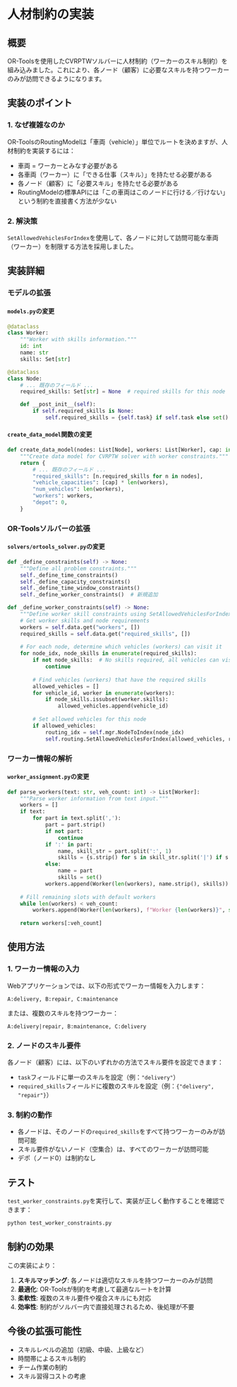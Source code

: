 # 人材制約の実装

## 概要

OR-Toolsを使用したCVRPTWソルバーに人材制約（ワーカーのスキル制約）を組み込みました。これにより、各ノード（顧客）に必要なスキルを持つワーカーのみが訪問できるようになります。

## 実装のポイント

### 1. なぜ複雑なのか

OR-ToolsのRoutingModelは「車両（vehicle）」単位でルートを決めますが、人材制約を実装するには：

- 車両 = ワーカーとみなす必要がある
- 各車両（ワーカー）に「できる仕事（スキル）」を持たせる必要がある
- 各ノード（顧客）に「必要スキル」を持たせる必要がある
- RoutingModelの標準APIには「この車両はこのノードに行ける／行けない」という制約を直接書く方法が少ない

### 2. 解決策

`SetAllowedVehiclesForIndex`を使用して、各ノードに対して訪問可能な車両（ワーカー）を制限する方法を採用しました。

## 実装詳細

### モデルの拡張

#### `models.py`の変更

```python
@dataclass
class Worker:
    """Worker with skills information."""
    id: int
    name: str
    skills: Set[str]

@dataclass
class Node:
    # ... 既存のフィールド ...
    required_skills: Set[str] = None  # required skills for this node

    def __post_init__(self):
        if self.required_skills is None:
            self.required_skills = {self.task} if self.task else set()
```

#### `create_data_model`関数の変更

```python
def create_data_model(nodes: List[Node], workers: List[Worker], cap: int) -> Dict:
    """Create data model for CVRPTW solver with worker constraints."""
    return {
        # ... 既存のフィールド ...
        "required_skills": [n.required_skills for n in nodes],
        "vehicle_capacities": [cap] * len(workers),
        "num_vehicles": len(workers),
        "workers": workers,
        "depot": 0,
    }
```

### OR-Toolsソルバーの拡張

#### `solvers/ortools_solver.py`の変更

```python
def _define_constraints(self) -> None:
    """Define all problem constraints."""
    self._define_time_constraints()
    self._define_capacity_constraints()
    self._define_time_window_constraints()
    self._define_worker_constraints()  # 新規追加

def _define_worker_constraints(self) -> None:
    """Define worker skill constraints using SetAllowedVehiclesForIndex."""
    # Get worker skills and node requirements
    workers = self.data.get("workers", [])
    required_skills = self.data.get("required_skills", [])
    
    # For each node, determine which vehicles (workers) can visit it
    for node_idx, node_skills in enumerate(required_skills):
        if not node_skills:  # No skills required, all vehicles can visit
            continue
            
        # Find vehicles (workers) that have the required skills
        allowed_vehicles = []
        for vehicle_id, worker in enumerate(workers):
            if node_skills.issubset(worker.skills):
                allowed_vehicles.append(vehicle_id)
        
        # Set allowed vehicles for this node
        if allowed_vehicles:
            routing_idx = self.mgr.NodeToIndex(node_idx)
            self.routing.SetAllowedVehiclesForIndex(allowed_vehicles, routing_idx)
```

### ワーカー情報の解析

#### `worker_assignment.py`の変更

```python
def parse_workers(text: str, veh_count: int) -> List[Worker]:
    """Parse worker information from text input."""
    workers = []
    if text:
        for part in text.split(','):
            part = part.strip()
            if not part:
                continue
            if ':' in part:
                name, skill_str = part.split(':', 1)
                skills = {s.strip() for s in skill_str.split('|') if s.strip()}
            else:
                name = part
                skills = set()
            workers.append(Worker(len(workers), name.strip(), skills))
    
    # Fill remaining slots with default workers
    while len(workers) < veh_count:
        workers.append(Worker(len(workers), f"Worker {len(workers)}", set()))
    
    return workers[:veh_count]
```

## 使用方法

### 1. ワーカー情報の入力

Webアプリケーションでは、以下の形式でワーカー情報を入力します：

```
A:delivery, B:repair, C:maintenance
```

または、複数のスキルを持つワーカー：

```
A:delivery|repair, B:maintenance, C:delivery
```

### 2. ノードのスキル要件

各ノード（顧客）には、以下のいずれかの方法でスキル要件を設定できます：

- `task`フィールドに単一のスキルを設定（例：`"delivery"`）
- `required_skills`フィールドに複数のスキルを設定（例：`{"delivery", "repair"}`）

### 3. 制約の動作

- 各ノードは、そのノードの`required_skills`をすべて持つワーカーのみが訪問可能
- スキル要件がないノード（空集合）は、すべてのワーカーが訪問可能
- デポ（ノード0）は制約なし

## テスト

`test_worker_constraints.py`を実行して、実装が正しく動作することを確認できます：

```bash
python test_worker_constraints.py
```

## 制約の効果

この実装により：

1. **スキルマッチング**: 各ノードは適切なスキルを持つワーカーのみが訪問
2. **最適化**: OR-Toolsが制約を考慮して最適なルートを計算
3. **柔軟性**: 複数のスキル要件や複合スキルにも対応
4. **効率性**: 制約がソルバー内で直接処理されるため、後処理が不要

## 今後の拡張可能性

- スキルレベルの追加（初級、中級、上級など）
- 時間帯によるスキル制約
- チーム作業の制約
- スキル習得コストの考慮 